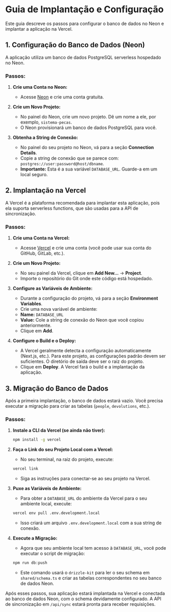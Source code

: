 # Guia de Implantação e Configuração

Este guia descreve os passos para configurar o banco de dados no Neon e implantar a aplicação na Vercel.

## 1. Configuração do Banco de Dados (Neon)

A aplicação utiliza um banco de dados PostgreSQL serverless hospedado no Neon.

### Passos:

1. **Crie uma Conta no Neon:**
   * Acesse [Neon](https://neon.tech/) e crie uma conta gratuita.

2. **Crie um Novo Projeto:**
   * No painel do Neon, crie um novo projeto. Dê um nome a ele, por exemplo, `sistema-pecas`.
   * O Neon provisionará um banco de dados PostgreSQL para você.

3. **Obtenha a String de Conexão:**
   * No painel do seu projeto no Neon, vá para a seção **Connection Details**.
   * Copie a string de conexão que se parece com: `postgres://user:password@host/dbname`.
   * **Importante:** Esta é a sua variável `DATABASE_URL`. Guarde-a em um local seguro.

## 2. Implantação na Vercel

A Vercel é a plataforma recomendada para implantar esta aplicação, pois ela suporta serverless functions, que são usadas para a API de sincronização.

### Passos:

1. **Crie uma Conta na Vercel:**
   * Acesse [Vercel](https://vercel.com/) e crie uma conta (você pode usar sua conta do GitHub, GitLab, etc.).

2. **Crie um Novo Projeto:**
   * No seu painel da Vercel, clique em **Add New...** -> **Project**.
   * Importe o repositório do Git onde este código está hospedado.

3. **Configure as Variáveis de Ambiente:**
   * Durante a configuração do projeto, vá para a seção **Environment Variables**.
   * Crie uma nova variável de ambiente:
   * **Name:** `DATABASE_URL`
   * **Value:** Cole a string de conexão do Neon que você copiou anteriormente.
   * Clique em **Add**.

4. **Configure o Build e o Deploy:**
   * A Vercel geralmente detecta a configuração automaticamente (Next.js, etc.). Para este projeto, as configurações padrão devem ser suficientes. O diretório de saída deve ser o raiz do projeto.
   * Clique em **Deploy**. A Vercel fará o build e a implantação da aplicação.

## 3. Migração do Banco de Dados

Após a primeira implantação, o banco de dados estará vazio. Você precisa executar a migração para criar as tabelas (`people`, `devolutions`, etc.).

### Passos:

1. **Instale a CLI da Vercel (se ainda não tiver):**
   ```bash
   npm install -g vercel
   ```

2. **Faça o Link do seu Projeto Local com a Vercel:**
   * No seu terminal, na raiz do projeto, execute:
   ```bash
   vercel link
   ```
   * Siga as instruções para conectar-se ao seu projeto na Vercel.

3. **Puxe as Variáveis de Ambiente:**
   * Para obter a `DATABASE_URL` do ambiente da Vercel para o seu ambiente local, execute:
   ```bash
   vercel env pull .env.development.local
   ```
   * Isso criará um arquivo `.env.development.local` com a sua string de conexão.

4. **Execute a Migração:**
   * Agora que seu ambiente local tem acesso à `DATABASE_URL`, você pode executar o script de migração:
   ```bash
   npm run db:push
   ```
   * Este comando usará o `drizzle-kit` para ler o seu schema em `shared/schema.ts` e criar as tabelas correspondentes no seu banco de dados Neon.

Após esses passos, sua aplicação estará implantada na Vercel e conectada ao banco de dados Neon, com o schema devidamente configurado. A API de sincronização em `/api/sync` estará pronta para receber requisições.
